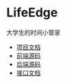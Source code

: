 # LifeEdge
大学生的时间小管家
- [项目文档](https://www.kdocs.cn/l/cnqfbVp2OlB9)
- [前端源码](https://github.com/Sunerniu/LifeEdge)
- [后端源码](https://github.com/emoration/LifeEdge)
- [接口文档](https://apifox.com/apidoc/shared-b1a9ae6a-37f5-4456-a2d3-ea85d5677deb)
